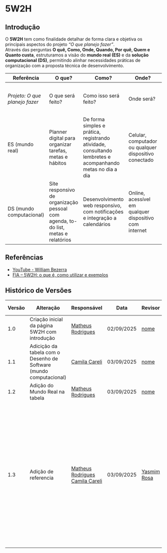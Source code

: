 # 5W2H
## Introdução

O **5W2H** tem como finalidade detalhar de forma clara e objetiva os principais aspectos do projeto *“O que planejo fazer”*.  
Através das perguntas **O quê, Como, Onde, Quando, Por quê, Quem e Quanto custa**, estruturamos a visão do **mundo real (ES)** e da **solução computacional (DS)**, permitindo alinhar necessidades práticas de organização com a proposta técnica de desenvolvimento.  

| Referência | O que? | Como? | Onde? | Quando? | Por que? | Quem? | Quanto custa? |
|------------|--------|-------|-------|---------|----------|-------|---------------|
| *Projeto: O que planejo fazer* | O que será feito? | Como isso será feito? | Onde será? | Quando será feito? Quando estará disponível? | Por que será feito? | Quem fará? | Quanto custa fazer isso? |
| ES (mundo real) | Planner digital para organizar tarefas, metas e hábitos | De forma simples e prática, registrando atividade, consultando lembretes e acompanhando metas no dia a dia | Celular, computador ou qualquer dispositivo conectado | Uso diaário, semanal e mensal conforme necessidade | Para ganhar produtividade, reduzir esquecimento e ansiedade | Estudantes, profissionais e pessoas que buscam organização | Tempo de planjamento geral |
| DS (mundo computacional) | Site responsivo de organização pessoal com agenda, to-do list, metas e relatórios | Desenvolvimento web responsivo, com notificações e integração a calendários | Online, acessível em qualquer dispositivo com internet | Sempre estará disponível (24/7) | Para automatizar tarefas, aumentar produtividade e apoiar gestão de tempo | Equipe do grupo 1 de ArqDesSof | Tempo de desenvolvimento, hospedagem e possíveis custos com domínio |

## Referências
- [YouTube - William Bezerra](https://www.youtube.com/watch?v=RTiugdJLQDA&t=3s)
- [FIA – 5W2H: o que é, como utilizar e exemplos](https://fia.com.br/blog/5w2h/)


## Histórico de Versões

| Versão | Alteração | Responsável | Data | Revisor |  Detalhes da Revisão | Data da Revisão |
|--------|-----------|-------------|------|---------|----------------------|-----------------|
| 1.0 | Criação inicial da página 5W2H com introdução  | [Matheus Rodrigues ](https://github.com/mrodrigues14) | 02/09/2025 | [nome](https://github.com/USUARIOGIT) | xxxxx | XX/XX/XXXX |
| 1.1 | Adicição da tabela com o Desenho de Software (mundo computacional) | [Camila Careli ](https://github.com/camilascareli) | 03/09/2025 | [nome](https://github.com/USUARIOGIT) | xxxxx | XX/XX/XXXX |
| 1.2 | Adição do Mundo Real na tabela | [Matheus Rodrigues ](https://github.com/mrodrigues14) | 03/09/2025 | [nome](https://github.com/USUARIOGIT) | xxxxx | XX/XX/XXXX |
| 1.3 | Adição de referencia | [Matheus Rodrigues ](https://github.com/mrodrigues14) [Camila Careli ](https://github.com/camilascareli) | 03/09/2025 | [Yasmim Rosa](https://github.com/yaskisoba) | No "O que?" do "ES" poderia falar sobre o que o planner resolve como "Uma proposta para estudantes organizarem seus dias". No "Como?" ainda em "ES" não precisava do simples e prático já que são adjetivos muito pessoais| XX/XX/XXXX |
